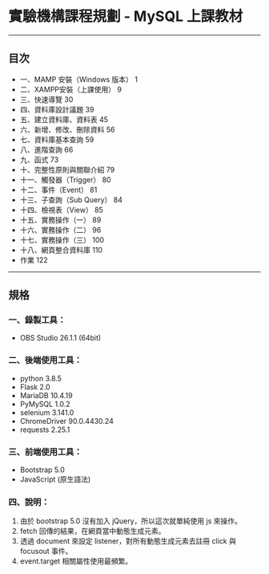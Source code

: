 # 實驗機構課程規劃 - MySQL 上課教材
---
## 目次
- 一、MAMP 安裝（Windows 版本）	1
- 二、XAMPP安裝（上課使用）	9
- 三、快速導覽	30
- 四、資料庫設計議題	39
- 五、建立資料庫、資料表	45
- 六、新增、修改、刪除資料	56
- 七、資料庫基本查詢	59
- 八、進階查詢	66
- 九、函式	73
- 十、完整性原則與關聯介紹	79
- 十一、觸發器（Trigger）	80
- 十二、事件（Event）	81
- 十三、子查詢（Sub Query）	84
- 十四、檢視表（View）	85
- 十五、實務操作（一）	89
- 十六、實務操作（二）	96
- 十七、實務操作（三）	100
- 十八、網頁整合資料庫	110
- 作業	122
---
## 規格
### 一、錄製工具：
- OBS Studio 26.1.1 (64bit)

### 二、後端使用工具：
- python 3.8.5
- Flask 2.0
- MariaDB 10.4.19
- PyMySQL 1.0.2
- selenium 3.141.0
- ChromeDriver 90.0.4430.24
- requests 2.25.1

### 三、前端使用工具：
- Bootstrap 5.0
- JavaScript (原生語法)

### 四、說明：
1. 由於 bootstrap 5.0 沒有加入 jQuery，所以這次就單純使用 js 來操作。
2. fetch 回傳的結果，在網頁當中動態生成元素。
3. 透過 document 來設定 listener，對所有動態生成元素去註冊 click 與 focusout 事件。
4. event.target 相關屬性使用最頻繁。